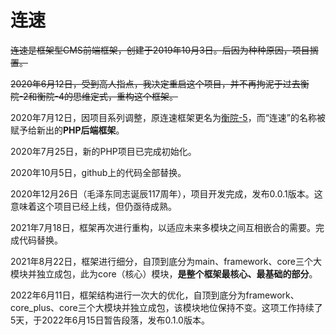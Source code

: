 # 连速
~~连速是框架型CMS前端框架，创建于2019年10月3日。后因为种种原因，项目搁置。~~

~~2020年6月12日，受到高人指点，我决定重启这个项目，并不再拘泥于过去衡院-2和衡院-4的思维定式，重构这个框架。~~

2020年7月12日，因项目系列调整，原连速框架更名为<a href="https://github.com/cmq2080/hengyuan-5">衡院-5</a>，而“连速”的名称被赋予给新出的**PHP后端框架**。

2020年7月25日，新的PHP项目已完成初始化。

2020年10月5日，github上的代码全部替换。

2020年12月26日（毛泽东同志诞辰117周年），项目开发完成，发布0.0.1版本。这意味着这个项目已经上线，但仍亟待成熟。

2021年7月18日，框架再次进行重构，以适应未来多模块之间互相嵌合的需要。完成代码替换。

2021年8月22日，框架进行细分，自顶到底分为main、framework、core三个大模块并独立成包，此为core（核心）模块，**是整个框架最核心、最基础的部分**。

2022年6月11日，框架结构进行一次大的优化，自顶到底分为framework、core_plus、core三个大模块并独立成包，该模块地位保持不变。这项工作持续了5天，于2022年6月15日暂告段落，发布0.1.0版本。